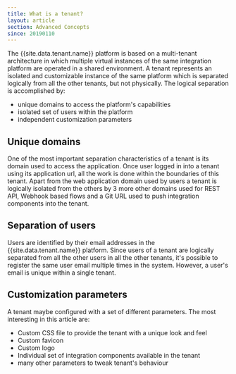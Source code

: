 ```yaml
---
title: What is a tenant?
layout: article
section: Advanced Concepts
since: 20190110
---
```


The {{site.data.tenant.name}} platform is based on a multi-tenant architecture in which multiple virtual instances of the same integration platform are operated in a shared environment. A tenant represents an isolated and customizable instance of the same platform which is separated logically from all the other tenants, but not physically. The logical separation is accomplished by:

* unique domains to access the platform's capabilities
* isolated set of users within the platform
* independent customization parameters


## Unique domains

One of the most important separation characteristics of a tenant is its domain used to access the application. Once user logged in into a tenant using its application url, all the work is done within the boundaries of this tenant. Apart from the web application domain used by users a tenant is logically isolated from the others by 3 more other domains used for REST API, Webhook based flows and a Git URL used to push integration components into the tenant.

## Separation of users

Users are identified by their email addresses in the {{site.data.tenant.name}} platform. Since users of a tenant are logically separated from all the other users in all the other tenants, it's possible to register the same user email multiple times in the system. However, a user's email is unique within a single tenant.

## Customization parameters

A tenant maybe configured with a set of different parameters. The most interesting in this article are:

* Custom CSS file to provide the tenant with a unique look and feel
* Custom favicon
* Custom logo
* Individual set of integration components available in the tenant
* many other parameters to tweak tenant's behaviour